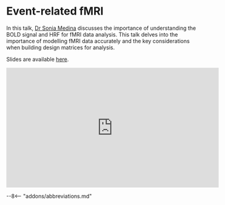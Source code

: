 # Event-related fMRI

In this talk, [Dr Sonia Medina](https://medicine.exeter.ac.uk/clinical-biomedical/people/profile/index.php?web_id=Sonia_Medina) discusses the importance of understanding the BOLD signal and HRF for fMRI data analysis. This talk delves into the importance of modelling fMRI data accurately and the key considerations when building design matrices for analysis.

Slides are available [here](../slides/2023/08_event_related_fmri.pdf).

<iframe width="560" height="315" src="https://www.youtube.com/embed/hpyh0JSMKxM?si=883tIMmogpq33mVf" title="YouTube video player" frameborder="0" allow="accelerometer; autoplay; clipboard-write; encrypted-media; gyroscope; picture-in-picture; web-share" allowfullscreen></iframe>

--8<-- "addons/abbreviations.md"